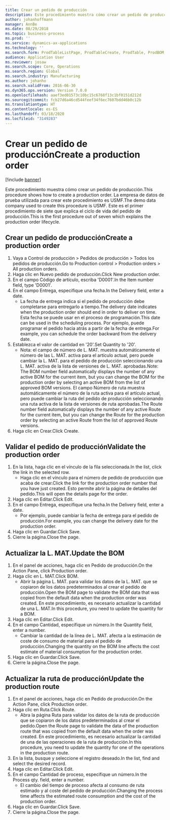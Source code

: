 ```yaml
---
title: Crear un pedido de producción
description: Este procedimiento muestra cómo crear un pedido de producción.
author: johanhoffmann
manager: AnnBe
ms.date: 08/29/2018
ms.topic: business-process
ms.prod: ''
ms.service: dynamics-ax-applications
ms.technology: ''
ms.search.form: ProdTableListPage, ProdTableCreate, ProdTable, ProdBOM, ProdRoute
audience: Application User
ms.reviewer: josaw
ms.search.scope: Core, Operations
ms.search.region: Global
ms.search.industry: Manufacturing
ms.author: johanho
ms.search.validFrom: 2016-06-30
ms.dyn365.ops.version: Version 7.0.0
ms.openlocfilehash: aaef3ed01573c10bc15c6768f13c1bf0151d212d
ms.sourcegitcommit: fcb27d6a46cd544feef34f6ec7607bdd46b0c12b
ms.translationtype: HT
ms.contentlocale: es-ES
ms.lasthandoff: 03/18/2020
ms.locfileid: "3149283"
---
```

# <a name="create-a-production-order"></a><span data-ttu-id="8f8fe-103">Crear un pedido de producción</span><span class="sxs-lookup"><span data-stu-id="8f8fe-103">Create a production order</span></span>

[!include [banner](../../includes/banner.md)]

<span data-ttu-id="8f8fe-104">Este procedimiento muestra cómo crear un pedido de producción.</span><span class="sxs-lookup"><span data-stu-id="8f8fe-104">This procedure shows how to create a production order.</span></span> <span data-ttu-id="8f8fe-105">La empresa de datos de prueba utilizada para crear este procedimiento es USMF.</span><span class="sxs-lookup"><span data-stu-id="8f8fe-105">The demo data company used to create this procedure is USMF.</span></span> <span data-ttu-id="8f8fe-106">Este es el primer procedimiento de siete que explica el ciclo de vida del pedido de producción.</span><span class="sxs-lookup"><span data-stu-id="8f8fe-106">This is the first procedure out of seven which explains the production order lifecycle.</span></span>


## <a name="create-a-production-order"></a><span data-ttu-id="8f8fe-107">Crear un pedido de producción</span><span class="sxs-lookup"><span data-stu-id="8f8fe-107">Create a production order</span></span>
1. <span data-ttu-id="8f8fe-108">Vaya a Control de producción > Pedidos de producción > Todos los pedidos de producción.</span><span class="sxs-lookup"><span data-stu-id="8f8fe-108">Go to Production control > Production orders > All production orders.</span></span>
2. <span data-ttu-id="8f8fe-109">Haga clic en Nuevo pedido de producción.</span><span class="sxs-lookup"><span data-stu-id="8f8fe-109">Click New production order.</span></span>
3. <span data-ttu-id="8f8fe-110">En el campo Código de artículo, escriba 'D0001'.</span><span class="sxs-lookup"><span data-stu-id="8f8fe-110">In the Item number field, type 'D0001'.</span></span>
4. <span data-ttu-id="8f8fe-111">En el campo Entrega, especifique una fecha.</span><span class="sxs-lookup"><span data-stu-id="8f8fe-111">In the Delivery field, enter a date.</span></span>
    * <span data-ttu-id="8f8fe-112">La fecha de entrega indica si el pedido de producción debe completarse para entregarlo a tiempo.</span><span class="sxs-lookup"><span data-stu-id="8f8fe-112">The delivery date indicates when the production order should end in order to deliver on time.</span></span> <span data-ttu-id="8f8fe-113">Esta fecha se puede usar en el proceso de programación.</span><span class="sxs-lookup"><span data-stu-id="8f8fe-113">This date can be used in the scheduling process.</span></span> <span data-ttu-id="8f8fe-114">Por ejemplo, puede programar el pedido hacia atrás a partir de la fecha de entrega.</span><span class="sxs-lookup"><span data-stu-id="8f8fe-114">For example, you can schedule the order backward from the delivery date.</span></span>  
5. <span data-ttu-id="8f8fe-115">Establezca el valor de cantidad en '20'.</span><span class="sxs-lookup"><span data-stu-id="8f8fe-115">Set Quantity to '20'.</span></span>
    * <span data-ttu-id="8f8fe-116">Nota: el campo de número de L. MAT. muestra automáticamente el número de las L. MAT. activa para el artículo actual, pero puede cambiar la L. MAT. para el pedido de producción seleccionando una L. MAT. activa de la lista de versiones de L. MAT. aprobadas.</span><span class="sxs-lookup"><span data-stu-id="8f8fe-116">Note: The BOM number field automatically displays the number of any active BOM for the current item, but you can change the BOM for the production order by selecting an active BOM from the list of approved BOM versions.</span></span>    <span data-ttu-id="8f8fe-117">El campo Número de ruta muestra automáticamente el número de la ruta activa para el artículo actual, pero puede cambiar la ruta del pedido de producción seleccionando una ruta activa de la lista de versiones de ruta aprobadas.</span><span class="sxs-lookup"><span data-stu-id="8f8fe-117">The Route number field automatically displays the number of any active Route for the current item, but you can change the Route for the production order by selecting an active Route from the list of approved Route versions.</span></span>  
6. <span data-ttu-id="8f8fe-118">Haga clic en Crear.</span><span class="sxs-lookup"><span data-stu-id="8f8fe-118">Click Create.</span></span>

## <a name="validate-the-production-order"></a><span data-ttu-id="8f8fe-119">Validar el pedido de producción</span><span class="sxs-lookup"><span data-stu-id="8f8fe-119">Validate the production order</span></span>
1. <span data-ttu-id="8f8fe-120">En la lista, haga clic en el vínculo de la fila seleccionada.</span><span class="sxs-lookup"><span data-stu-id="8f8fe-120">In the list, click the link in the selected row.</span></span>
    * <span data-ttu-id="8f8fe-121">Haga clic en el vínculo para el número de pedido de producción que acaba de crear.</span><span class="sxs-lookup"><span data-stu-id="8f8fe-121">Click the link for the production order number that you have just created.</span></span> <span data-ttu-id="8f8fe-122">Esto permite abrir la página de detalles del pedido.</span><span class="sxs-lookup"><span data-stu-id="8f8fe-122">This will open the details page for the order.</span></span>  
2. <span data-ttu-id="8f8fe-123">Haga clic en Editar.</span><span class="sxs-lookup"><span data-stu-id="8f8fe-123">Click Edit.</span></span>
3. <span data-ttu-id="8f8fe-124">En el campo Entrega, especifique una fecha.</span><span class="sxs-lookup"><span data-stu-id="8f8fe-124">In the Delivery field, enter a date.</span></span>
    * <span data-ttu-id="8f8fe-125">Por ejemplo, puede cambiar la fecha de entrega para el pedido de producción.</span><span class="sxs-lookup"><span data-stu-id="8f8fe-125">For example, you can change the delivery date for the production order.</span></span>  
4. <span data-ttu-id="8f8fe-126">Haga clic en Guardar.</span><span class="sxs-lookup"><span data-stu-id="8f8fe-126">Click Save.</span></span>
5. <span data-ttu-id="8f8fe-127">Cierre la página.</span><span class="sxs-lookup"><span data-stu-id="8f8fe-127">Close the page.</span></span>

## <a name="update-the-bom"></a><span data-ttu-id="8f8fe-128">Actualizar la L. MAT.</span><span class="sxs-lookup"><span data-stu-id="8f8fe-128">Update the BOM</span></span>
1. <span data-ttu-id="8f8fe-129">En el panel de acciones, haga clic en Pedido de producción.</span><span class="sxs-lookup"><span data-stu-id="8f8fe-129">On the Action Pane, click Production order.</span></span>
2. <span data-ttu-id="8f8fe-130">Haga clic en L. MAT.</span><span class="sxs-lookup"><span data-stu-id="8f8fe-130">Click BOM.</span></span>
    * <span data-ttu-id="8f8fe-131">Abrir la página L. MAT. para validar los datos de la L. MAT. que se copiaron de los datos predeterminados al crear el pedido de producción.</span><span class="sxs-lookup"><span data-stu-id="8f8fe-131">Open the BOM page to validate the BOM data that was copied from the default data when the production order was created.</span></span> <span data-ttu-id="8f8fe-132">En este procedimiento, es necesario actualizar la cantidad de una L. MAT.</span><span class="sxs-lookup"><span data-stu-id="8f8fe-132">In this procedure, you need to update the quantity for a BOM.</span></span>  
3. <span data-ttu-id="8f8fe-133">Haga clic en Editar.</span><span class="sxs-lookup"><span data-stu-id="8f8fe-133">Click Edit.</span></span>
4. <span data-ttu-id="8f8fe-134">En el campo Cantidad, especifique un número.</span><span class="sxs-lookup"><span data-stu-id="8f8fe-134">In the Quantity field, enter a number.</span></span>
    * <span data-ttu-id="8f8fe-135">Cambiar la cantidad de la línea de L. MAT. afecta a la estimación de coste de consumo de material para el pedido de producción.</span><span class="sxs-lookup"><span data-stu-id="8f8fe-135">Changing the quantity on the BOM line affects the cost estimate of material consumption for the production order.</span></span>  
5. <span data-ttu-id="8f8fe-136">Haga clic en Guardar.</span><span class="sxs-lookup"><span data-stu-id="8f8fe-136">Click Save.</span></span>
6. <span data-ttu-id="8f8fe-137">Cierre la página.</span><span class="sxs-lookup"><span data-stu-id="8f8fe-137">Close the page.</span></span>

## <a name="update-the-production-route"></a><span data-ttu-id="8f8fe-138">Actualizar la ruta de producción</span><span class="sxs-lookup"><span data-stu-id="8f8fe-138">Update the production route</span></span>
1. <span data-ttu-id="8f8fe-139">En el panel de acciones, haga clic en Pedido de producción.</span><span class="sxs-lookup"><span data-stu-id="8f8fe-139">On the Action Pane, click Production order.</span></span>
2. <span data-ttu-id="8f8fe-140">Haga clic en Ruta.</span><span class="sxs-lookup"><span data-stu-id="8f8fe-140">Click Route.</span></span>
    * <span data-ttu-id="8f8fe-141">Abra la página Ruta para validar los datos de la ruta de producción que se copiaron de los datos predeterminados al crear el pedido.</span><span class="sxs-lookup"><span data-stu-id="8f8fe-141">Open the Route page to validate the data of the production route that was copied from the default data when the order was created.</span></span> <span data-ttu-id="8f8fe-142">En este procedimiento, es necesario actualizar la cantidad de una de las operaciones de la ruta de producción.</span><span class="sxs-lookup"><span data-stu-id="8f8fe-142">In this procedure, you need to update the quantity for one of the operations in the production route.</span></span>  
3. <span data-ttu-id="8f8fe-143">En la lista, busque y seleccione el registro deseado.</span><span class="sxs-lookup"><span data-stu-id="8f8fe-143">In the list, find and select the desired record.</span></span>
4. <span data-ttu-id="8f8fe-144">Haga clic en Editar.</span><span class="sxs-lookup"><span data-stu-id="8f8fe-144">Click Edit.</span></span>
5. <span data-ttu-id="8f8fe-145">En el campo Cantidad de proceso, especifique un número.</span><span class="sxs-lookup"><span data-stu-id="8f8fe-145">In the Process qty. field, enter a number.</span></span>
    * <span data-ttu-id="8f8fe-146">El cambio del tiempo de proceso afecta al consumo de ruta estimado y al coste del pedido de producción.</span><span class="sxs-lookup"><span data-stu-id="8f8fe-146">Changing the process time affects the estimated route consumption and the cost of the production order.</span></span>  
6. <span data-ttu-id="8f8fe-147">Haga clic en Guardar.</span><span class="sxs-lookup"><span data-stu-id="8f8fe-147">Click Save.</span></span>
7. <span data-ttu-id="8f8fe-148">Cierre la página.</span><span class="sxs-lookup"><span data-stu-id="8f8fe-148">Close the page.</span></span>

